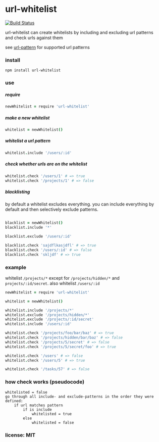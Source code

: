 # url-whitelist

[![Build Status](https://travis-ci.org/snd/url-whitelist.png)](https://travis-ci.org/snd/url-whitelist)

url-whitelist can create whitelists by including and excluding url patterns and check urls against them

see [url-pattern](https://github.com/snd/url-pattern) for supported url patterns

### install

```
npm install url-whitelist
```

### use

##### require

```coffeescript
newWhitelist = require 'url-whitelist'
```

##### make a new whitelist

```coffeescript
whitelist = newWhitelist()
```

##### whitelist a url pattern

```coffeescript
whitelist.include '/users/:id'
```

##### check whether urls are on the whitelist

```coffeescript
whitelist.check '/users/1' # => true
whitelist.check '/projects/1' # => false
```

##### blacklisting

by default a whitelist excludes everything.
you can include everything by default and then selectively exclude patterns.

```coffeescript

blacklist = newWhitelist()
blacklist.include '*'

blacklist.exclude '/users/:id'

blacklist.check 'sajdflkasjdfl' # => true
blacklist.check '/users/:id' # => false
blacklist.check 'skljdf' # => true
```

### example

whitelist `/projects/*` except for `/projects/hidden/*` and `projects/:id/secret`.
also whitelist `/users/:id`

```coffeescript
newWhitelist = require 'url-whitelist'

whitelist = newWhitelist()

whitelist.include '/projects/*'
whitelist.exclude '/projects/hidden/*'
whitelist.exclude '/projects/:id/secret'
whitelist.include '/users/:id'

whitelist.check '/projects/foo/bar/baz' # => true
whitelist.check '/projects/hidden/bar/baz' # => false
whitelist.check '/projects/5/secret' # => false
whitelist.check '/projects/5/secret/foo' # => true

whitelist.check '/users' # => false
whitelist.check '/users/5' # => true

whitelist.check '/tasks/57' # => false
```

### how check works (pseudocode)

```
whitelisted = false
go through all include- and exclude-patterns in the order they were defined:
    if url matches pattern
        if is include
            whitelisted = true
        else
            whitelisted = false
```

### license: MIT
